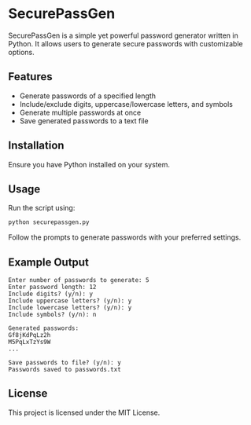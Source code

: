 # SecurePassGen

SecurePassGen is a simple yet powerful password generator written in Python. It allows users to generate secure passwords with customizable options.

## Features

- Generate passwords of a specified length
- Include/exclude digits, uppercase/lowercase letters, and symbols
- Generate multiple passwords at once
- Save generated passwords to a text file

## Installation 
 
Ensure you have Python installed on your system. 
   
## Usage   
   
Run the script using:   

```sh
python securepassgen.py
```

Follow the prompts to generate passwords with your preferred settings.

## Example Output 

```
Enter number of passwords to generate: 5
Enter password length: 12
Include digits? (y/n): y
Include uppercase letters? (y/n): y
Include lowercase letters? (y/n): y
Include symbols? (y/n): n

Generated passwords:
Gf8jKdPqLz2h
M5PqLxTzYs9W
...

Save passwords to file? (y/n): y
Passwords saved to passwords.txt
```

## License

This project is licensed under the MIT License.

